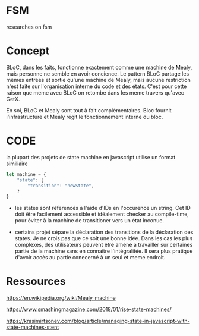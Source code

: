 # FSM
researches on fsm

# Concept

BLoC, dans les faits, fonctionne exactement comme une machine de Mealy, mais personne ne semble en avoir concience.
Le pattern BLoC partage les mêmes entrées et sortie qu'une machine de Mealy, mais aucune restriction n'est faite sur l'organisation interne du code et des états. C'est pour cette raison que meme avec BLoC on retombe dans les meme travers qu'avec GetX.

En soi, BLoC et Mealy sont tout à fait complémentaires. Bloc fournit l'infrastructure et Mealy régit le fonctionnement interne du bloc.

# CODE

la plupart des projets de state machine en javascript utilise un format similiaire
```js
let machine = {
    "state": {
        "transition": "newState",
    }
}
```

- les states sont réferencés à l'aide d'IDs en l'occurence un string. Cet ID doit être facilement accessible et idéalement checker au compile-time, pour éviter à la machine de transitioner vers un état inconue. 

- certains projet sépare la déclaration des transitions de la déclaration des states. Je ne crois pas que ce soit une bonne idée. Dans les cas les plus complexes, des utilisateurs peuvent être amené a travailler sur certaines  partie de la machine sans en connaitre l'intégralitée. Il sera plus pratique d'avoir accès au partie conecerné à un seul et meme endroit.

# Ressources
https://en.wikipedia.org/wiki/Mealy_machine

https://www.smashingmagazine.com/2018/01/rise-state-machines/

https://krasimirtsonev.com/blog/article/managing-state-in-javascript-with-state-machines-stent
